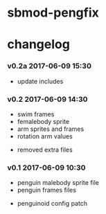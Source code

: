 # sbmod-pengfix
# changelog

### v0.2a 2017-06-09 15:30
* update includes

### v0.2 2017-06-09 14:30
* swim frames
* femalebody sprite
* arm sprites and frames
* rotation arm values
- removed extra files

### v0.1 2017-06-09 10:30
* penguin malebody sprite file
* penguin frames files
+ penguinoid config patch

